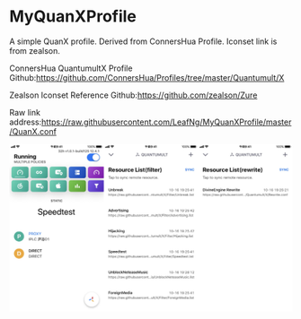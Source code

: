 # MyQuanXProfile
A simple QuanX profile. Derived from ConnersHua Profile. Iconset link is from zealson.

ConnersHua QuantumultX Profile Github:https://github.com/ConnersHua/Profiles/tree/master/Quantumult/X

Zealson Iconset Reference Github:https://github.com/zealson/Zure

Raw link address:https://raw.githubusercontent.com/LeafNg/MyQuanXProfile/master/QuanX.conf


![Screenshot](https://raw.githubusercontent.com/LeafNg/MyQuanXProfile/master/Screenshot.JPEG)
